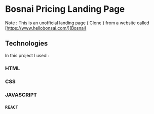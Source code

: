 # Bosnai Pricing Landing Page

Note : This is an unofficial landing page ( Clone ) from a website called [https://www.hellobonsai.com/](Bosnai)

## Technologies

In this project I used :

### HTML

### CSS

### JAVASCRIPT

### `REACT`
